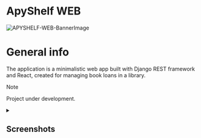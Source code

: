 
# ApyShelf WEB
![APYSHELF-WEB-BannerImage](https://github.com/XRayBinary/assets/blob/main/APYSHELF-1280x640.png?raw=true)

# General info

The application is a minimalistic web app built with Django REST framework and React, created for managing book loans in a library.

> [!note]  
> Project under development.

<details>
   <summary><h2>Screenshots</h2></summary>
  <details>
    <summary><h3>User Gallery</h3></summary>
    
  ![APYSHELF-WEB-HOME](https://github.com/XRayBinary/assets/blob/main/APYSHELF-HOME.PNG?raw=true)     
  ![APYSHELF-WEB-SIGNUP](https://github.com/XRayBinary/assets/blob/main/APYSHELF-SIGNUP.PNG?raw=true)
  ![APYSHELF-WEB-SIGNIN](https://github.com/XRayBinary/assets/blob/main/APYSHELF-SIGNIN.PNG?raw=true)
  
  ![APYSHELF-WEB-BOOKS](https://github.com/XRayBinary/assets/blob/main/APYSHELF-BOOKS.PNG?raw=true)
  ![APYSHELF-WEB-BOOKS](https://github.com/XRayBinary/assets/blob/main/APYSHELF-BOOKS-2.PNG?raw=true)
  ![APYSHELF-WEB-REQUESTLOAN](https://github.com/XRayBinary/assets/blob/main/APYSHELF-REQUESTBOOK.PNG?raw=true)
  
  ![APYSHELF-WEB-LOANS](https://github.com/XRayBinary/assets/blob/main/APYSHELF-LOANS.PNG?raw=true)
  
  ![APYSHELF-WEB-ACCOUNT](https://github.com/XRayBinary/assets/blob/main/APYSHELF-ACCOUNT.PNG?raw=true)
  ![APYSHELF-WEB-EDITACCOUNT](https://github.com/XRayBinary/assets/blob/main/APYSHELF-EDITACCOUNT.PNG?raw=true)
    
  </details>
  
  <details>
    <summary><h3>Admin Gallery</h3></summary>

  ![APYSHELF-WEB-BOOKS](https://github.com/XRayBinary/assets/blob/main/APYSHELF-BOOKS-ADMIN.PNG?raw=true)
  
  </details>

</details>


